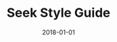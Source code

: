 ---
date: 2018-01-01
title: Seek Style Guide
company: Seek
link: http://seek-oss.github.io/seek-style-guide/
image: ./images/seek.jpg
description: The SEEK styleguide's purpose is to enable the creation of content that will assist our users to complete tasks easily and hopefully enjoy the experience.

---
